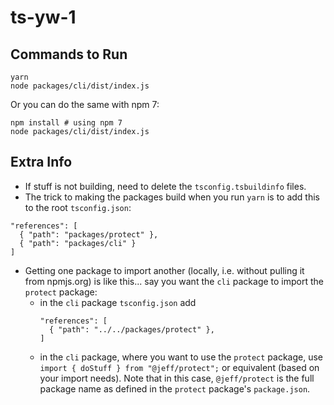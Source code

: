 # ts-yw-1

## Commands to Run

```
yarn
node packages/cli/dist/index.js
```

Or you can do the same with npm 7:
```
npm install # using npm 7
node packages/cli/dist/index.js
```

## Extra Info

- If stuff is not building, need to delete the `tsconfig.tsbuildinfo` files.
- The trick to making the packages build when you run `yarn` is to add this to the root `tsconfig.json`: 
```
"references": [
  { "path": "packages/protect" },
  { "path": "packages/cli" }
]
```
- Getting one package to import another (locally, i.e. without pulling it from npmjs.org) is like this... say you want the `cli` package to import the `protect` package:
  - in the `cli` package `tsconfig.json` add
    ```
    "references": [
      { "path": "../../packages/protect" },
    ]
    ```
  - in the `cli` package, where you want to use the `protect` package, use `import { doStuff } from "@jeff/protect";` or equivalent (based on your import needs). Note that in this case, `@jeff/protect` is the full package name as defined in the `protect` package's `package.json`.
